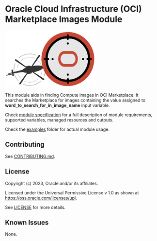 # Oracle Cloud Infrastructure (OCI) Marketplace Images Module

![Landing Zone logo](../landing_zone_300.png)

This module aids in finding Compute images in OCI Marketplace. It searches the Marketplace for images containing the value assigned to **word_to_search_for_in_image_name** input variable.

Check [module specification](./SPEC.md) for a full description of module requirements, supported variables, managed resources and outputs.

Check the [examples](./examples/) folder for actual module usage.

## Contributing
See [CONTRIBUTING.md](./CONTRIBUTING.md).

## License
Copyright (c) 2023, Oracle and/or its affiliates.

Licensed under the Universal Permissive License v 1.0 as shown at https://oss.oracle.com/licenses/upl.

See [LICENSE](./LICENSE) for more details.

## Known Issues
None.